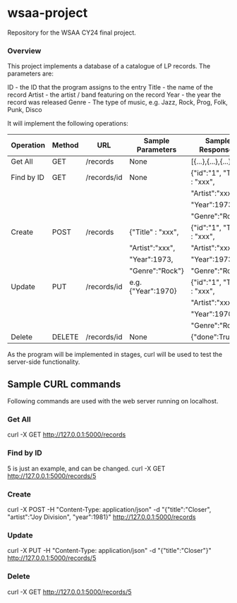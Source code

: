 # wsaa-project
Repository for the WSAA CY24 final project.

### Overview
This project implements a database of a catalogue of LP records.
The parameters are:

ID - the ID that the program assigns to the entry
Title - the name of the record
Artist - the artist / band featuring on the record
Year - the year the record was released
Genre - The type of music, e.g. Jazz, Rock, Prog, Folk, Punk, Disco

It will implement the following operations:

| Operation | Method | URL | Sample Parameters | Sample Responses |
|-----------|--------|-----|-------------------|------------------|
| Get All | GET | /records | None | [{...},{...},{...}] |
| Find by ID | GET | /records/id | None | {"id":"1", "Title" : "xxx", |
| | | | | "Artist":"xxx", |
| | | | | "Year":1973, |
| | | | | "Genre":"Rock"} |
| Create | POST | /records | {"Title" : "xxx", | {"id":"1", "Title" : "xxx", |
| | | |  "Artist":"xxx", | "Artist":"xxx", |
| | | |  "Year":1973, | "Year":1973, |
| | | |  "Genre":"Rock"} | "Genre":"Rock"} |
| Update | PUT | /records/id | e.g. {"Year":1970} | {"id":"1", "Title" : "xxx", |
| | | | | "Artist":"xxx", |
| | | | | "Year":1970, |
| | | | | "Genre":"Rock"} |
| Delete | DELETE | /records/id | None | {"done":True} |

As the program will be implemented in stages, curl will be used to test the server-side functionality.

## Sample CURL commands
Following commands are used with the web server running on localhost.

### Get All
curl -X GET http://127.0.0.1:5000/records

### Find by ID
5 is just an example, and can be changed.
curl -X GET http://127.0.0.1:5000/records/5

### Create
curl -X POST -H "Content-Type: application/json" -d "{\"title\":\"Closer\", \"artist\":\"Joy Division\", \"year\":1981}" http://127.0.0.1:5000/records

### Update
curl -X PUT -H "Content-Type: application/json" -d "{\"title\":\"Closer\"}" http://127.0.0.1:5000/records/5

### Delete 
curl -X GET http://127.0.0.1:5000/records/5
